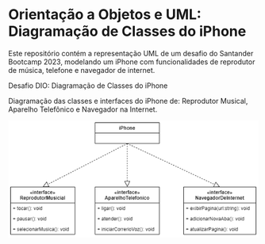 # Orientação a Objetos e UML: Diagramação de Classes do iPhone
Este repositório contém a representação UML de um desafio do Santander Bootcamp 2023, modelando um iPhone com funcionalidades de reprodutor de música, telefone e navegador de internet.


Desafio DIO:  Diagramação de Classes do iPhone

Diagramação das classes e interfaces do iPhone de: Reprodutor Musical, Aparelho Telefônico e Navegador na Internet.

![preview](img\iPhone.png)

